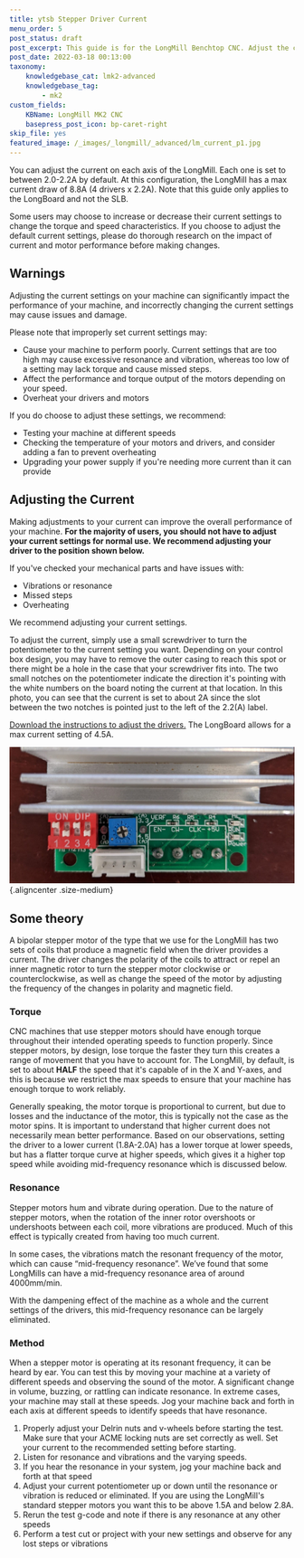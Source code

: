 ```yaml
---
title: ytsb Stepper Driver Current
menu_order: 5
post_status: draft
post_excerpt: This guide is for the LongMill Benchtop CNC. Adjust the current going to the motors on the Longboard control board, through the potentiometers on the drivers.
post_date: 2022-03-18 00:13:00
taxonomy:
    knowledgebase_cat: lmk2-advanced
    knowledgebase_tag:
        - mk2
custom_fields:
    KBName: LongMill MK2 CNC
    basepress_post_icon: bp-caret-right
skip_file: yes
featured_image: /_images/_longmill/_advanced/lm_current_p1.jpg
---
```


You can adjust the current on each axis of the LongMill. Each one is set to between 2.0-2.2A by default. At this configuration, the LongMill has a max current draw of 8.8A (4 drivers x 2.2A). Note that this guide only applies to the LongBoard and not the SLB.

Some users may choose to increase or decrease their current settings to change the torque and speed characteristics. If you choose to adjust the default current settings, please do thorough research on the impact of current and motor performance before making changes.

## Warnings

Adjusting the current settings on your machine can significantly impact the performance of your machine, and incorrectly changing the current settings may cause issues and damage.

Please note that improperly set current settings may:

- Cause your machine to perform poorly. Current settings that are too high may cause excessive resonance and vibration, whereas too low of a setting may lack torque and cause missed steps.
- Affect the performance and torque output of the motors depending on your speed.
- Overheat your drivers and motors

If you do choose to adjust these settings, we recommend:

- Testing your machine at different speeds
- Checking the temperature of your motors and drivers, and consider adding a fan to prevent overheating
- Upgrading your power supply if you're needing more current than it can provide

## Adjusting the Current

Making adjustments to your current can improve the overall performance of your machine. **For the majority of users, you should not have to adjust your current settings for normal use. We recommend adjusting your driver to the position shown below.**

If you've checked your mechanical parts and have issues with:

- Vibrations or resonance
- Missed steps
- Overheating

We recommend adjusting your current settings.

To adjust the current, simply use a small screwdriver to turn the potentiometer to the current setting you want. Depending on your control box design, you may have to remove the outer casing to reach this spot or there might be a hole in the case that your screwdriver fits into. The two small notches on the potentiometer indicate the direction it's pointing with the white numbers on the board noting the current at that location. In this photo, you can see that the current is set to about 2A since the slot between the two notches is pointed just to the left of the 2.2(A) label.

<a href="https://resources.sienci.com/wp-content/uploads/2022/06/Stepper-Driver-Current-Adjustment.pdf" target="_blank" rel="noopener">Download the instructions to adjust the drivers.</a> The LongBoard allows for a max current setting of 4.5A.

![](/_images/_lmmk2/_advanced/lmk2_stepper_potentiometer.jpeg){.aligncenter .size-medium}

## Some theory

A bipolar stepper motor of the type that we use for the LongMill has two sets of coils that produce a magnetic field when the driver provides a current. The driver changes the polarity of the coils to attract or repel an inner magnetic rotor to turn the stepper motor clockwise or counterclockwise, as well as change the speed of the motor by adjusting the frequency of the changes in polarity and magnetic field.

### Torque

CNC machines that use stepper motors should have enough torque throughout their intended operating speeds to function properly. Since stepper motors, by design, lose torque the faster they turn this creates a range of movement that you have to account for. The LongMill, by default, is set to about **HALF** the speed that it's capable of in the X and Y-axes, and this is because we restrict the max speeds to ensure that your machine has enough torque to work reliably.

Generally speaking, the motor torque is proportional to current, but due to losses and the inductance of the motor, this is typically not the case as the motor spins. It is important to understand that higher current does not necessarily mean better performance. Based on our observations, setting the driver to a lower current (1.8A-2.0A) has a lower torque at lower speeds, but has a flatter torque curve at higher speeds, which gives it a higher top speed while avoiding mid-frequency resonance which is discussed below.

### Resonance

Stepper motors hum and vibrate during operation. Due to the nature of stepper motors, when the rotation of the inner rotor overshoots or undershoots between each coil, more vibrations are produced. Much of this effect is typically created from having too much current.

In some cases, the vibrations match the resonant frequency of the motor, which can cause “mid-frequency resonance”. We’ve found that some LongMills can have a mid-frequency resonance area of around 4000mm/min.

With the dampening effect of the machine as a whole and the current settings of the drivers, this mid-frequency resonance can be largely eliminated.

### Method

When a stepper motor is operating at its resonant frequency, it can be heard by ear. You can test this by moving your machine at a variety of different speeds and observing the sound of the motor. A significant change in volume, buzzing, or rattling can indicate resonance. In extreme cases, your machine may stall at these speeds. Jog your machine back and forth in each axis at different speeds to identify speeds that have resonance.

1. Properly adjust your Delrin nuts and v-wheels before starting the test. Make sure that your ACME locking nuts are set correctly as well. Set your current to the recommended setting before starting.
1. Listen for resonance and vibrations and the varying speeds.
1. If you hear the resonance in your system, jog your machine back and forth at that speed
1. Adjust your current potentiometer up or down until the resonance or vibration is reduced or eliminated. If you are using the LongMill's standard stepper motors you want this to be above 1.5A and below 2.8A.
1. Rerun the test g-code and note if there is any resonance at any other speeds
1. Perform a test cut or project with your new settings and observe for any lost steps or vibrations
